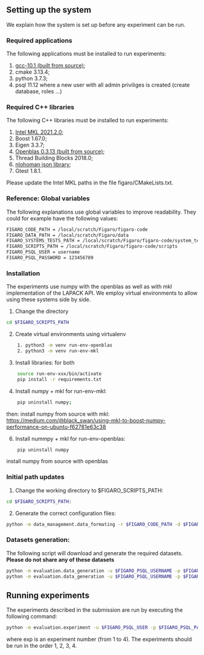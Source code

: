 ## Setting up the system

We explain how the system is set up before any experiment can be run.

### Required applications
The following applications must be installed to run experiments:
1. [gcc-10.1 (built from source)](https://solarianprogrammer.com/2016/10/07/building-gcc-ubuntu-linux/);
2. cmake 3.13.4;
3. python 3.7.3;
4. psql 11.12 where a new user with all admin priviliges is created (create database, roles ...)

### Required C++ libraries
The following C++ libraries must be installed to run experiments:
1. [Intel MKL 2021.2.0](https://software.intel.com/content/www/us/en/develop/tools/oneapi/base-toolkit/download.html?operatingsystem=linux&distributions=webdownload&options=offline);
2. Boost 1.67.0;
3. Eigen 3.3.7;
4. [Openblas 0.3.13 (built from source)](https://github.com/xianyi/OpenBLAS/releases);
5. Thread Building Blocks 2018.0;
6. [nlohoman json library](https://github.com/nlohmann/json);
7. Gtest 1.8.1.

Please update the Intel MKL paths in the file figaro/CMakeLists.txt.

### Reference: Global variables 
The following explanations use global variables to improve readability. They could for example have the following values:
```bash
FIGARO_CODE_PATH = /local/scratch/Figaro/figaro-code
FIGARO_DATA_PATH = /local/scratch/Figaro/data
FIGARO_SYSTEMS_TESTS_PATH = /local/scratch/Figaro/figaro-code/system_tests
FIGARO_SCRIPTS_PATH = /local/scratch/Figaro/figaro-code/scripts
FIGARO_PSQL_USER = username
FIGARO_PSQL_PASSWORD = 123456789
```

### Installation
The experiments use numpy with the openblas as well as with mkl implementation of the LAPACK API. We employ virtual environments to allow using these systems side by side.

1. Change the directory
```bash
cd $FIGARO_SCRIPTS_PATH
```
2. Create virtual environments using virtualenv
```bash
    1. python3 -m venv run-env-openblas
    2. python3 -m venv run-env-mkl
```
3. Install libraries: for both
```bash
    source run-env-xxx/bin/activate
    pip install -r requirements.txt
```
4. Install numpy + mkl for run-env-mkl:

```bash
    pip uninstall numpy;
```

then: install numpy from source with mkl: https://medium.com/@black_swan/using-mkl-to-boost-numpy-performance-on-ubuntu-f62781e63c38

6. Install nummpy + mkl for run-env-openblas:
```bash
    pip uninstall numpy
```
install numpy from source with openblas


### Initial path updates

1. Change the working directory to $FIGARO_SCRIPTS_PATH:
```bash
cd $FIGARO_SCRIPTS_PATH:
```
2. Generate the correct configuration files:
```bash
python -m data_management.data_formating -r $FIGARO_CODE_PATH -d $FIGARO_DATA_PATH -s $FIGARO_SYSTEMS_TESTS_PATH --backup
```

### Datasets generation:
The following script will download and generate the required datasets.
**Please do not share any of these datasets**

```bash
python -m evaluation.data_generation -u $FIGARO_PSQL_USERNAME -p $FIGARO_PSQL_PASSWOD  -s $FIGARO_SYSTEMS_TESTS_PATH -d $FIGARO_DATA_PATH --data_type download_real_data
python -m evaluation.data_generation -u $FIGARO_PSQL_USERNAME -p $FIGARO_PSQL_PASSWOD  -s $FIGARO_SYSTEMS_TESTS_PATH -d $FIGARO_DATA_PATH --data_type all
```

## Running experiments
The experiments described in the submission are run by executing the following command:
```bash
python -m evaluation.experiment -u $FIGARO_PSQL_USER -p $FIGARO_PSQL_PASSWORD -r $FIGARO_ROOT_PATH -s $FIGARO_SYSTEMS_TESTS_PATH -e exp
```
where exp is an experiment number (from 1 to 4). The experiments should be run in the order 1, 2, 3, 4.







